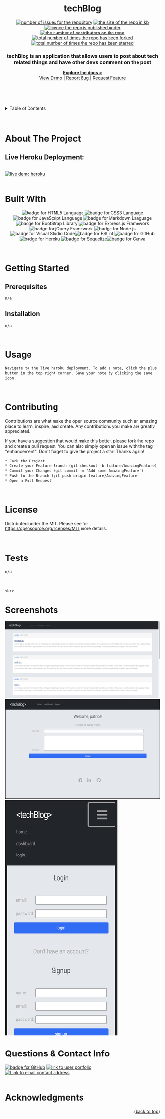 
  <h1 align="center">techBlog</h1>

  <p align="center">
  <a href="https://github.com/patricktheodore/mvc-tech-blog/issues"><img alt="number of issues for the repository" src="https://img.shields.io/github/issues/patricktheodore/mvc-tech-blog?color=red&label=Issues&style=for-the-badge" target="_blank" /></a>
  <a href="https://github.com/patricktheodore/mvc-tech-blog"><img alt="the size of the repo in kb" src="https://img.shields.io/github/repo-size/patricktheodore/mvc-tech-blog?color=orange&label=Repo-Size&style=for-the-badge" target="_blank" /></a>
  <a href="https://opensource.org/licenses/MIT"><img alt="licence the repo is published under" src="https://img.shields.io/badge/License-MIT-yellow?style=for-the-badge" target="_blank" /></a>
  <a href="https://github.com/patricktheodore/mvc-tech-blog/graphs/contributers"><img alt="the number of contributers on the repo" src="https://img.shields.io/github/contributors/patricktheodore/mvc-tech-blog?color=brightgreen&label=Contributors&style=for-the-badge" target="_blank" /></a>
  <a href="https://github.com/patricktheodore/mvc-tech-blog/network/members"><img alt="total number of times the repo has been forked" src="https://img.shields.io/github/forks/patricktheodore/mvc-tech-blog?color=blue&label=Forks&style=for-the-badge" target="_blank" /></a>
  <a href="https://github.com/patricktheodore/mvc-tech-blog/stargazers"><img alt="total number of times the repo has been starred" src="https://img.shields.io/github/stars/patricktheodore/mvc-tech-blog?color=blueviolet&label=Stars&style=for-the-badge" target="_blank" /></a>
  </p>

  <div align="center">
    <p>
      <h3>techBlog is an application that allows users to post about tech related things and have other devs comment on the post</h3>
      <a href="https://github.com/patricktheodore/mvc-tech-blog"><strong>Explore the docs »</strong></a>
      <br />
      <a href="https://intense-coast-20121.herokuapp.com/">View Demo</a>
       | 
      <a href="https://github.com/patricktheodore/mvc-tech-blog/issues">Report Bug</a>
       | 
      <a href="https://github.com/patricktheodore/mvc-tech-blog/issues">Request Feature</a>
    </p>
  </div>

  <br>
  <br>
  
  

  <br />
  <br />
  
  <!-- TABLE OF CONTENTS -->
  <details>
    <summary>Table of Contents</summary>
    <ul>
      <li>
        <a href="#about-the-project">About The Project</a>
        <ul>
          <li><a href="#built-with">Built With</a></li>
        </ul>
      </li>
      <li>
        <a href="#getting-started">Getting Started</a>
        <ul>
          <li><a href="#prerequisites">Prerequisites</a></li>
          <li><a href="#installation">Installation</a></li>
        </ul>
      </li>
      <li><a href="#usage">Usage</a></li>
      <li><a href="#contributing">Contributing</a></li>
      <li><a href="#license">License</a></li>
      <li><a href="#contact">Contact</a></li>
      <li><a href="#acknowledgments">Acknowledgments</a></li>
    </ul>
  </details>

  <br />
  <br />
  
  
  
  <!-- ABOUT THE PROJECT -->
  # About The Project

  ## Live Heroku Deployment: 
  <br>
<a href="https://intense-coast-20121.herokuapp.com/">
  <img alt="live demo heroku" src="https://img.shields.io/badge/Demo-Heroku-430098?style=for-the-badge&logo=heroku&logoColor=white" target="_blank" /></a>
  
  </br>
  

  </br> 

  # Built With
  <p style="text-align: center;">
  <a><img alt="badge for HTML5 Language" src="https://img.shields.io/badge/html5-%23E34F26.svg?style=for-the-badge&logo=html5&logoColor=white" target="_blank" /></a>
<a><img alt="badge for CSS3 Language" src="https://img.shields.io/badge/css3-%231572B6.svg?style=for-the-badge&logo=css3&logoColor=white" target="_blank" /></a>
<a><img alt="badge for JavaScript Language" src="https://img.shields.io/badge/javascript-%23323330.svg?style=for-the-badge&logo=javascript&logoColor=%23F7DF1E" target="_blank" /></a>
<a><img alt="badge for Markdown Language" src="https://img.shields.io/badge/markdown-%23000000.svg?style=for-the-badge&logo=markdown&logoColor=white" target="_blank" /></a><a><img alt="badge for BootStrap Library" src="https://img.shields.io/badge/bootstrap-%23563D7C.svg?style=for-the-badge&logo=bootstrap&logoColor=white" target="_blank" /></a>
<a><img alt="badge for Express.js Framework" src="https://img.shields.io/badge/express.js-%23404d59.svg?style=for-the-badge&logo=express&logoColor=%2361DAFB" target="_blank" /></a>
<a><img alt="badge for jQuery Framework" src="https://img.shields.io/badge/jquery-%230769AD.svg?style=for-the-badge&logo=jquery&logoColor=white" target="_blank" /></a>
<a><img alt="badge for Node.js" src="https://img.shields.io/badge/node.js-6DA55F?style=for-the-badge&logo=node.js&logoColor=white" target="_blank" /></a><a><img alt="badge for Visual Studio Code" src="https://img.shields.io/badge/Visual%20Studio%20Code-0078d7.svg?style=for-the-badge&logo=visual-studio-code&logoColor=white" target="_blank" /></a><a><img alt="badge for ESLint" src="https://img.shields.io/badge/ESLint-4B3263?style=for-the-badge&logo=eslint&logoColor=white" target="_blank" /></a>
<a><img alt="badge for GitHub" src="https://img.shields.io/badge/github-%23121011.svg?style=for-the-badge&logo=github&logoColor=white" target="_blank" /></a>
<a><img alt="badge for Heroku" src="https://img.shields.io/badge/heroku-%23430098.svg?style=for-the-badge&logo=heroku&logoColor=white" target="_blank" /></a>
<a><img alt="badge for Sequelize" src="https://img.shields.io/badge/Sequelize-52B0E7?style=for-the-badge&logo=Sequelize&logoColor=white" target="_blank" /></a><a><img alt="badge for Canva" src="https://img.shields.io/badge/Canva-%2300C4CC.svg?style=for-the-badge&logo=Canva&logoColor=white" target="_blank" /></a>


  </p>

  
  </br>
  
  <!-- GETTING STARTED -->
  # Getting Started
  
  ## Prerequisites
    n/a
  
  ## Installation
    n/a

  <br>

  <!-- USAGE EXAMPLES -->
  # Usage
    Navigate to the live heroku deployment. To add a note, click the plus button in the top right corner. Save your note by clicking the save icon. 
  
  <br>

  <!-- CONTRIBUTING -->
  # Contributing
  Contributions are what make the open source community such an amazing place to learn, inspire, and create. Any contributions you make are greatly appreciated.
    
  If you have a suggestion that would make this better, please fork the repo and create a pull request. You can also simply open an issue with the tag "enhancement". Don't forget to give the project a star! Thanks again!
    
    * Fork the Project
    * Create your Feature Branch (git checkout -b feature/AmazingFeature)
    * Commit your Changes (git commit -m 'Add some AmazingFeature')
    * Push to the Branch (git push origin feature/AmazingFeature)
    * Open a Pull Request
  
  <br>

  <!-- LICENSE -->
  # License
  Distributed under the MIT. Please see for https://opensource.org/licenses/MIT more details. 

  <br>

  <!-- TEST -->
  # Tests
    n/a
  
  <br>

    <br>

  # Screenshots

  ![Home Page](./assets/Screen%20Shot%202021-11-29%20at%2012.54.18%20am.png)
  ![Dashboard](./assets/Screen%20Shot%202021-11-29%20at%205.40.36%20pm.png)
  ![Login](./assets/Screen%20Shot%202021-11-29%20at%205.39.47%20pm.png)

  <!-- QUESTIONS & CONTACT -->
  # Questions & Contact Info
  <a href="https://github.com/patricktheodore"><img alt="badge for GitHub" src="https://img.shields.io/badge/github-%23121011.svg?style=for-the-badge&logo=github&logoColor=white" target="_blank" /></a>
  <a href="https://patricktheodore.github.io/patricktheodore-portfolio/"><img alt="link to user portfolio" src="https://img.shields.io/static/v1?label=PORTFOLIO&message=patricktheodore&color=green&style=for-the-badge" target="_blank" /></a>  
  <a href="mailto:patricktheodoresara@gmail.com"><img alt="Link to email contact address" src="https://img.shields.io/badge/Gmail-D14836?style=for-the-badge&logo=gmail&logoColor=white"/></a>  
  <br>
  
  <!-- ACKNOWLEDGMENTS -->
  # Acknowledgments
  
  <p align="right">(<a href="#top">back to top</a>)</p>  

